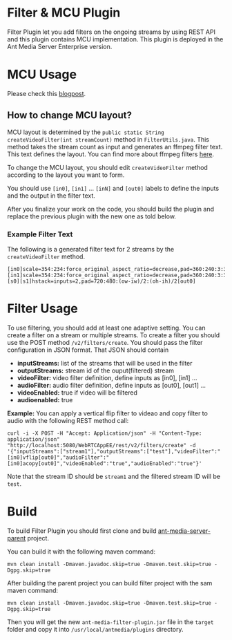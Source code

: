 # Filter & MCU Plugin

Filter Plugin let you add filters on the ongoing streams by using REST API and this plugin contains MCU implementation. 
This plugin is deployed in the Ant Media Server Enterprise version. 

# MCU Usage

Please check this [blogpost](https://antmedia.io/mcu-conference/).

## How to change MCU layout?
MCU layout is determined by the `public static String createVideoFilter(int streamCount)` method in `FilterUtils.java`. 
This method takes the stream count as input and generates an ffmpeg filter text. This text defines the layout. You can find more about ffmpeg filters [here](https://ffmpeg.org/ffmpeg-filters.html).

To change the MCU layout, you should edit `createVideoFilter` method according to the layout you want to form. 

You should use `[in0]`, `[in1]` ... `[inN]`  and `[out0]` labels to define the inputs and the output in the filter text.

After you finalize your work on the code, you should build the plugin and replace the previous plugin with the new one as told below.

### Example Filter Text
The following is a generated filter text for 2 streams by the `createVideoFilter` method.

```
[in0]scale=354:234:force_original_aspect_ratio=decrease,pad=360:240:3:3:color=black[s0];[in1]scale=354:234:force_original_aspect_ratio=decrease,pad=360:240:3:3:color=black[s1];[s0][s1]hstack=inputs=2,pad=720:480:(ow-iw)/2:(oh-ih)/2[out0]
```

# Filter Usage

To use filtering, you should add at least one adaptive setting. 
You can create a filter on a stream or multiple streams.
To create a filter you should use the POST method `/v2/filters/create`.
You should pass the filter configuration in JSON format. That JSON should contain
- **inputStreams:** list of the streams that will be used in the filter
- **outputStreams:** stream id of the ouput(filtered) stream
- **videoFilter:** video filter definition, define inputs as [in0], [in1] ... 
- **audioFilter:** audio filter definition, define inputs as [out0], [out1] ...
- **videoEnabled:** true if video will be filtered
- **audioenabled:** true

**Example:** You can apply a vertical flip filter to videao and copy filter to audio with the following REST method call:

```
curl -i -X POST -H "Accept: Application/json" -H "Content-Type: application/json" "http://localhost:5080/WebRTCAppEE/rest/v2/filters/create" -d '{"inputStreams":["stream1"],"outputStreams":["test"],"videoFilter":"[in0]vflip[out0]","audioFilter":"[in0]acopy[out0]","videoEnabled":"true","audioEnabled":"true"}'
```

Note that the stream ID should be `stream1` and the filtered stream ID will be `test`.

# Build
To build Filter Plugin you should first clone and build [ant-media-server-parent](https://github.com/ant-media/ant-media-server-parent) project.

You can build it with the following maven command:

`mvn clean install -Dmaven.javadoc.skip=true -Dmaven.test.skip=true -Dgpg.skip=true`

After building the parent project you can build filter project with the sam maven command:

`mvn clean install -Dmaven.javadoc.skip=true -Dmaven.test.skip=true -Dgpg.skip=true`

Then you will get the new `ant-media-filter-plugin.jar` file in the `target` folder and copy it into `/usr/local/antmedia/plugins` directory.


